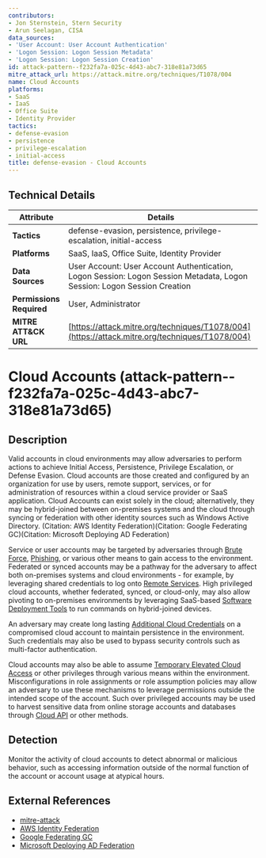 ```yaml
---
contributors:
- Jon Sternstein, Stern Security
- Arun Seelagan, CISA
data_sources:
- 'User Account: User Account Authentication'
- 'Logon Session: Logon Session Metadata'
- 'Logon Session: Logon Session Creation'
id: attack-pattern--f232fa7a-025c-4d43-abc7-318e81a73d65
mitre_attack_url: https://attack.mitre.org/techniques/T1078/004
name: Cloud Accounts
platforms:
- SaaS
- IaaS
- Office Suite
- Identity Provider
tactics:
- defense-evasion
- persistence
- privilege-escalation
- initial-access
title: defense-evasion - Cloud Accounts
---
```


## Technical Details

| Attribute | Details |
|-----------|----------|
| **Tactics** | defense-evasion, persistence, privilege-escalation, initial-access |
| **Platforms** | SaaS, IaaS, Office Suite, Identity Provider |
| **Data Sources** | User Account: User Account Authentication, Logon Session: Logon Session Metadata, Logon Session: Logon Session Creation |
| **Permissions Required** | User, Administrator |
| **MITRE ATT&CK URL** | [https://attack.mitre.org/techniques/T1078/004](https://attack.mitre.org/techniques/T1078/004) |

# Cloud Accounts (attack-pattern--f232fa7a-025c-4d43-abc7-318e81a73d65)

## Description
Valid accounts in cloud environments may allow adversaries to perform actions to achieve Initial Access, Persistence, Privilege Escalation, or Defense Evasion. Cloud accounts are those created and configured by an organization for use by users, remote support, services, or for administration of resources within a cloud service provider or SaaS application. Cloud Accounts can exist solely in the cloud; alternatively, they may be hybrid-joined between on-premises systems and the cloud through syncing or federation with other identity sources such as Windows Active Directory. (Citation: AWS Identity Federation)(Citation: Google Federating GC)(Citation: Microsoft Deploying AD Federation)

Service or user accounts may be targeted by adversaries through [Brute Force](https://attack.mitre.org/techniques/T1110), [Phishing](https://attack.mitre.org/techniques/T1566), or various other means to gain access to the environment. Federated or synced accounts may be a pathway for the adversary to affect both on-premises systems and cloud environments - for example, by leveraging shared credentials to log onto [Remote Services](https://attack.mitre.org/techniques/T1021). High privileged cloud accounts, whether federated, synced, or cloud-only, may also allow pivoting to on-premises environments by leveraging SaaS-based [Software Deployment Tools](https://attack.mitre.org/techniques/T1072) to run commands on hybrid-joined devices.

An adversary may create long lasting [Additional Cloud Credentials](https://attack.mitre.org/techniques/T1098/001) on a compromised cloud account to maintain persistence in the environment. Such credentials may also be used to bypass security controls such as multi-factor authentication. 

Cloud accounts may also be able to assume [Temporary Elevated Cloud Access](https://attack.mitre.org/techniques/T1548/005) or other privileges through various means within the environment. Misconfigurations in role assignments or role assumption policies may allow an adversary to use these mechanisms to leverage permissions outside the intended scope of the account. Such over privileged accounts may be used to harvest sensitive data from online storage accounts and databases through [Cloud API](https://attack.mitre.org/techniques/T1059/009) or other methods. 


## Detection
Monitor the activity of cloud accounts to detect abnormal or malicious behavior, such as accessing information outside of the normal function of the account or account usage at atypical hours.

## External References
- [mitre-attack](https://attack.mitre.org/techniques/T1078/004)
- [AWS Identity Federation](https://aws.amazon.com/identity/federation/)
- [Google Federating GC](https://cloud.google.com/solutions/federating-gcp-with-active-directory-introduction)
- [Microsoft Deploying AD Federation](https://docs.microsoft.com/en-us/windows-server/identity/ad-fs/deployment/how-to-connect-fed-azure-adfs)
